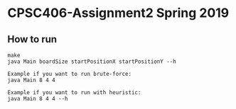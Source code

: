 # CPSC406-Assignment2 Spring 2019

## How to run

```
make
java Main boardSize startPositionX startPositionY --h

Example if you want to run brute-force:
java Main 8 4 4

Example if you want to run with heuristic:
java Main 8 4 4 --h
```
